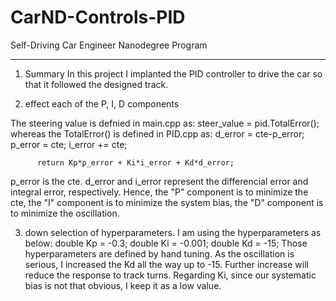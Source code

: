 # CarND-Controls-PID
Self-Driving Car Engineer Nanodegree Program

---
1. Summary
In this project I implanted the PID controller to drive the car so that it followed the designed track.

2. effect each of the P, I, D components

The steering value is defnied in main.cpp as:
          steer_value = pid.TotalError();
whereas the TotalError() is defined in PID.cpp as:
          d_error = cte-p_error;
          p_error = cte;
          i_error += cte;
    
          return Kp*p_error + Ki*i_error + Kd*d_error;

p_error is the cte. d_error and i_error represent the differencial error and integral error, respectively. Hence, the "P" component is to minimize the cte, the "I" component is to minimize the system bias, the "D" component is to minimize the oscillation.

3. down selection of hyperparameters.
I am using the hyperparameters as below:
          double Kp = -0.3;
          double Ki = -0.001;
          double Kd = -15;
Those hyperparameters are defined by hand tuning. As the oscillation is serious, I increased the Kd all the way up to -15. Further increase will reduce the response to track turns. Regarding Ki, since our systematic bias is not that obvious, I keep it as a low value.

